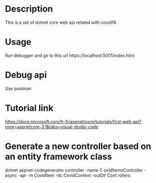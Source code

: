 # Description
This is a set of dotnet core web api related with covid19.

# Usage
Run debugger and go to this url
https://localhost:5001/index.html

# Debug api
Use postman

# Tutorial link
https://docs.microsoft.com/fr-fr/aspnet/core/tutorials/first-web-api?view=aspnetcore-3.1&tabs=visual-studio-code

# Generate a new controller based on an entity framework class
dotnet aspnet-codegenerator controller -name C
ovidItemsController -async -api -m CovidItem -dc CovidContext -outDir Cont 
rollers

